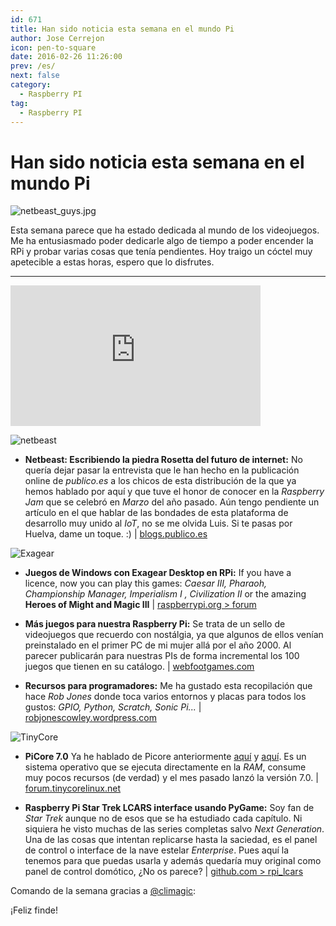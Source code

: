 ```yaml
---
id: 671
title: Han sido noticia esta semana en el mundo Pi
author: Jose Cerrejon
icon: pen-to-square
date: 2016-02-26 11:26:00
prev: /es/
next: false
category:
  - Raspberry PI
tag:
  - Raspberry PI
---
```


# Han sido noticia esta semana en el mundo Pi

![netbeast_guys.jpg](/images/2016/02/netbeast_guys.jpg)

Esta semana parece que ha estado dedicada al mundo de los videojuegos. Me ha entusiasmado poder dedicarle algo de tiempo a poder encender la RPi y probar varias cosas que tenía pendientes. Hoy traigo un cóctel muy apetecible a estas horas, espero que lo disfrutes.

- - -
<iframe width="400" height="225" src="https://www.youtube.com/embed/HCEL9O3ie40?rel=0&amp;showinfo=0" frameborder="0" allowfullscreen></iframe>

![netbeast](/images/2016/02/netbeast.png)

* **Netbeast: Escribiendo la piedra Rosetta del futuro de internet:** No quería dejar pasar la entrevista que le han hecho en la publicación online de *publico.es* a los chicos de esta distribución de la que ya hemos hablado por aquí y que tuve el honor de conocer en la *Raspberry Jam* que se celebró en *Marzo* del año pasado. Aún tengo pendiente un artículo en el que hablar de las bondades de esta plataforma de desarrollo muy unido al *IoT*, no se me olvida Luis. Si te pasas por Huelva, dame un toque. :) | [blogs.publico.es](http://blogs.publico.es/eureka/2016/02/21/netbeast-escribiendo-la-piedra-rosetta-del-futuro-de-internet/)

![Exagear](/images/2015/06/ExaGear_Desktop_tr.png)

* **Juegos de Windows con Exagear Desktop en RPi:** If you have a licence, now you can play this games: *Caesar III, Pharaoh, Championship Manager, Imperialism I , Civilization II* or the amazing **Heroes of Might and Magic III** | [raspberrypi.org > forum](https://www.raspberrypi.org/forums/viewtopic.php?f=78&t=137336)

* **Más juegos para nuestra Raspberry Pi:** Se trata de un sello de videojuegos que recuerdo con nostálgia, ya que algunos de ellos venían preinstalado en el primer PC de mi mujer allá por el año 2000. Al parecer publicarán para nuestras PIs de forma incremental los 100 juegos que tienen en su catálogo. | [webfootgames.com](http://www.webfootgames.com/pi/)

* **Recursos para programadores:** Me ha gustado esta recopilación que hace *Rob Jones* donde toca varios entornos y placas para todos los gustos: *GPIO, Python, Scratch, Sonic Pi...* | [robjonescowley.wordpress.com](https://robjonescowley.wordpress.com/resources/)

![TinyCore](/images/2014/02/picore_desktop_02_min.jpg)

* **PiCore 7.0** Ya he hablado de Picore anteriormente [aquí](/post.php?id=361) y [aquí](/post.php?id=362). Es un sistema operativo que se ejecuta directamente en la *RAM*, consume muy pocos recursos (de verdad) y el mes pasado lanzó la versión 7.0. | [forum.tinycorelinux.net](http://forum.tinycorelinux.net/index.php/topic,19469.0.html)

* **Raspberry Pi Star Trek LCARS interface usando PyGame:** Soy fan de *Star Trek* aunque no de esos que se ha estudiado cada capítulo. Ni siquiera he visto muchas de las series completas salvo *Next Generation*. Una de las cosas que intentan replicarse hasta la saciedad, es el panel de control o interface de la nave estelar *Enterprise*. Pues aquí la tenemos para que puedas usarla y además quedaría muy original como panel de control domótico, ¿No os parece?  | [github.com > rpi_lcars](https://github.com/tobykurien/rpi_lcars)

Comando de la semana gracias a [@climagic](https://twitter.com/climagic/):

 

¡Feliz finde!